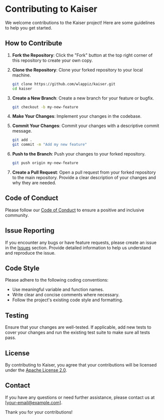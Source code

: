 # Contributing to Kaiser

We welcome contributions to the Kaiser project! Here are some guidelines to help you get started.

## How to Contribute

1. **Fork the Repository**: Click the "Fork" button at the top right corner of this repository to create your own copy.

2. **Clone the Repository**: Clone your forked repository to your local machine.
   ```bash
   git clone https://github.com/wlappiz/kaiser.git
   cd kaiser
   ```

3. **Create a New Branch**: Create a new branch for your feature or bugfix.
   ```bash
   git checkout -b my-new-feature
   ```

4. **Make Your Changes**: Implement your changes in the codebase.

5. **Commit Your Changes**: Commit your changes with a descriptive commit message.
   ```bash
   git add .
   git commit -m "Add my new feature"
   ```

6. **Push to the Branch**: Push your changes to your forked repository.
   ```bash
   git push origin my-new-feature
   ```

7. **Create a Pull Request**: Open a pull request from your forked repository to the main repository. Provide a clear description of your changes and why they are needed.

## Code of Conduct

Please follow our [Code of Conduct](CODE_OF_CONDUCT.md) to ensure a positive and inclusive community.

## Issue Reporting

If you encounter any bugs or have feature requests, please create an issue in the [Issues](https://github.com/yourusername/kaiser/issues) section. Provide detailed information to help us understand and reproduce the issue.

## Code Style

Please adhere to the following coding conventions:
- Use meaningful variable and function names.
- Write clear and concise comments where necessary.
- Follow the project's existing code style and formatting.

## Testing

Ensure that your changes are well-tested. If applicable, add new tests to cover your changes and run the existing test suite to make sure all tests pass.

## License

By contributing to Kaiser, you agree that your contributions will be licensed under the [Apache License 2.0](LICENSE).

## Contact

If you have any questions or need further assistance, please contact us at [your-email@example.com].

Thank you for your contributions!
